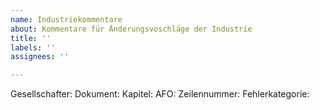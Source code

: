 ```yaml
---
name: Industriekommentare
about: Kommentare für Änderungsvoschläge der Industrie
title: ''
labels: ''
assignees: ''

---
```


Gesellschafter:
Dokument:
Kapitel:
AFO:
Zeilennummer:
Fehlerkategorie:
